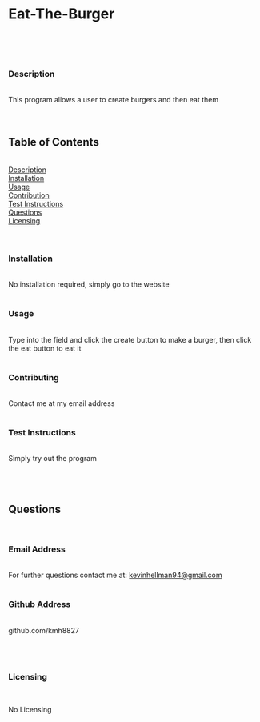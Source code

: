 # Eat-The-Burger <img align="right" src=" ">
&nbsp;  
&nbsp;  
&nbsp;  
### Description  
&nbsp;  
This program allows a user to create burgers and then eat them  
&nbsp;  
&nbsp;  
## Table of Contents  
&nbsp;  
[Description](#description)  
[Installation](#installation)  
[Usage](#usage)  
[Contribution](#contributing)  
[Test Instructions](#test-instructions)  
[Questions](#questions)  
[Licensing](#licensing)  
&nbsp;  
&nbsp;  
### Installation  
&nbsp;  
No installation required, simply go to the website  
&nbsp;  
### Usage  
&nbsp;  
Type into the field and click the create button to make a burger, then click the eat button to eat it  
&nbsp;  
### Contributing  
&nbsp;  
Contact me at my email address  
&nbsp;  
### Test Instructions  
&nbsp;  
Simply try out the program  
&nbsp;  
&nbsp;  
&nbsp;  
## Questions  
&nbsp;  
### Email Address  
&nbsp;  
For further questions contact me at: kevinhellman94@gmail.com  
&nbsp;  
### Github Address  
&nbsp;  
github.com/kmh8827  
&nbsp;  
&nbsp;  
&nbsp;  
### Licensing  
&nbsp;  
    
No Licensing